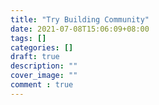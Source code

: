 ```yaml
---
title: "Try Building Community"
date: 2021-07-08T15:06:09+08:00
tags: []
categories: []
draft: true
description: ""
cover_image: ""
comment : true
---
```

